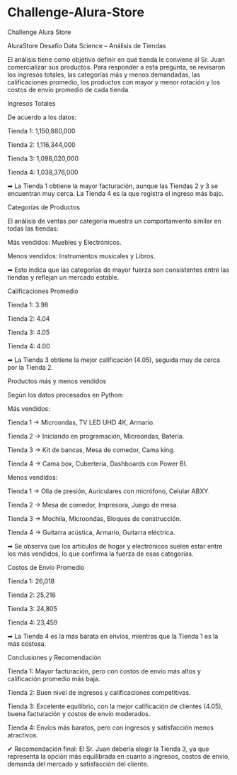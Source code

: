 # Challenge-Alura-Store
Challenge Alura Store

AluraStore
Desafío Data Science – Análisis de Tiendas

El análisis tiene como objetivo definir en qué tienda le conviene al Sr. Juan comercializar sus productos. Para responder a esta pregunta, se revisaron los ingresos totales, las categorías más y menos demandadas, las calificaciones promedio, los productos con mayor y menor rotación y los costos de envío promedio de cada tienda.

Ingresos Totales

De acuerdo a los datos:

Tienda 1: 1,150,880,000

Tienda 2: 1,116,344,000

Tienda 3: 1,098,020,000

Tienda 4: 1,038,376,000

➡ La Tienda 1 obtiene la mayor facturación, aunque las Tiendas 2 y 3 se encuentran muy cerca. La Tienda 4 es la que registra el ingreso más bajo.

Categorías de Productos

El análisis de ventas por categoría muestra un comportamiento similar en todas las tiendas:

Más vendidos: Muebles y Electrónicos.

Menos vendidos: Instrumentos musicales y Libros.

➡ Esto indica que las categorías de mayor fuerza son consistentes entre las tiendas y reflejan un mercado estable.

Calificaciones Promedio

Tienda 1: 3.98

Tienda 2: 4.04

Tienda 3: 4.05

Tienda 4: 4.00

➡ La Tienda 3 obtiene la mejor calificación (4.05), seguida muy de cerca por la Tienda 2.

Productos más y menos vendidos

Según los datos procesados en Python:

Más vendidos:

Tienda 1 → Microondas, TV LED UHD 4K, Armario.

Tienda 2 → Iniciando en programación, Microondas, Batería.

Tienda 3 → Kit de bancas, Mesa de comedor, Cama king.

Tienda 4 → Cama box, Cubertería, Dashboards con Power BI.

Menos vendidos:

Tienda 1 → Olla de presión, Auriculares con micrófono, Celular ABXY.

Tienda 2 → Mesa de comedor, Impresora, Juego de mesa.

Tienda 3 → Mochila, Microondas, Bloques de construcción.

Tienda 4 → Guitarra acústica, Armario, Guitarra eléctrica.

➡ Se observa que los artículos de hogar y electrónicos suelen estar entre los más vendidos, lo que confirma la fuerza de esas categorías.

Costos de Envío Promedio

Tienda 1: 26,018

Tienda 2: 25,216

Tienda 3: 24,805

Tienda 4: 23,459

➡ La Tienda 4 es la más barata en envíos, mientras que la Tienda 1 es la más costosa.

Conclusiones y Recomendación

Tienda 1: Mayor facturación, pero con costos de envío más altos y calificación promedio más baja.

Tienda 2: Buen nivel de ingresos y calificaciones competitivas.

Tienda 3: Excelente equilibrio, con la mejor calificación de clientes (4.05), buena facturación y costos de envío moderados.

Tienda 4: Envíos más baratos, pero con ingresos y satisfacción menos atractivos.

✔ Recomendación final: El Sr. Juan debería elegir la Tienda 3, ya que representa la opción más equilibrada en cuanto a ingresos, costos de envío, demanda del mercado y satisfacción del cliente.
